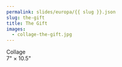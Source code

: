 ```yaml
---
permalink: slides/europa/{{ slug }}.json
slug: the-gift
title: The Gift
images:
  - collage-the-gift.jpg
---
```

Collage  
7" × 10.5"